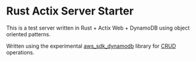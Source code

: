 # Rust Actix Server Starter


This is a test server written in Rust + Actix Web + DynamoDB using object oriented patterns.

Written using the experimental [aws_sdk_dynamodb](https://docs.aws.amazon.com/sdk-for-rust/latest/dg/rust_dynamodb_code_examples.html) library for [CRUD](https://github.com/awsdocs/aws-doc-sdk-examples/blob/main/rust_dev_preview/dynamodb/src/bin/crud.rs) operations.


